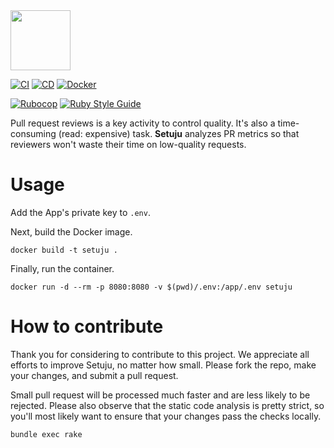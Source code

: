 <img src="https://avatars2.githubusercontent.com/in/220165" width="96px" height="96px"/>

[![CI](https://github.com/jesperolsson-se/setuju/actions/workflows/pull_request.yml/badge.svg)](https://github.com/jesperolsson-se/setuju/actions/workflows/pull_request.yml)
[![CD](https://github.com/jesperolsson-se/setuju/actions/workflows/main.yml/badge.svg)](https://github.com/jesperolsson-se/setuju/actions/workflows/main.yml/badge.svg)
[![Docker](https://img.shields.io/docker/v/jesperolssonse/setuju/latest)](https://hub.docker.com/repository/docker/jesperolssonse/setuju)

[![Rubocop](https://img.shields.io/badge/code_style-rubocop-brightgreen.svg)](https://github.com/rubocop/rubocop)
[![Ruby Style Guide](https://img.shields.io/badge/code_style-community-brightgreen.svg)](https://rubystyle.guide)

Pull request reviews is a key activity to control quality. It's also a
time-consuming (read: expensive) task. **Setuju** analyzes PR metrics so that
reviewers won't waste their time on low-quality requests.

# Usage

Add the App's private key to `.env`.

Next, build the Docker image.

```
docker build -t setuju .
```

Finally, run the container.

```
docker run -d --rm -p 8080:8080 -v $(pwd)/.env:/app/.env setuju
```

# How to contribute

Thank you for considering to contribute to this project. We appreciate all
efforts to improve Setuju, no matter how small. Please fork the repo, make your
changes, and submit a pull request.

Small pull request will be processed much faster and are less likely to be
rejected. Please also observe that the static code analysis is pretty strict,
so you'll most likely want to ensure that your changes pass the checks locally.

```bash
bundle exec rake
```
